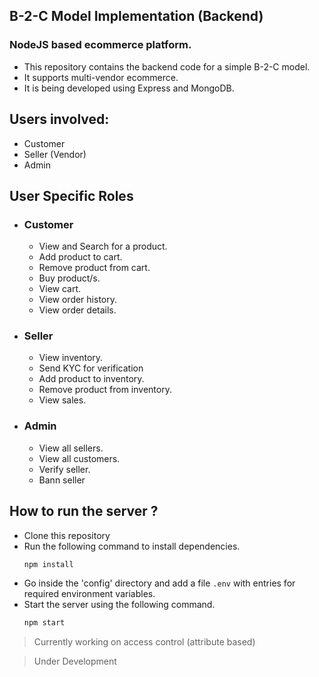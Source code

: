 ## B-2-C Model Implementation (Backend)

### NodeJS based ecommerce platform.

-   This repository contains the backend code for a simple B-2-C model.
-   It supports multi-vendor ecommerce.
-   It is being developed using Express and MongoDB.

## Users involved:

-   Customer
-   Seller (Vendor)
-   Admin

## User Specific Roles

-   ### Customer

    -   View and Search for a product.
    -   Add product to cart.
    -   Remove product from cart.
    -   Buy product/s.
    -   View cart.
    -   View order history.
    -   View order details.

-   ### Seller

    -   View inventory.
    -   Send KYC for verification
    -   Add product to inventory.
    -   Remove product from inventory.
    -   View sales.

-   ### Admin
    -   View all sellers.
    -   View all customers.
    -   Verify seller.
    -   Bann seller

## How to run the server ?
- Clone this repository
- Run the following command to install dependencies.
    ```bash
    npm install
    ```
- Go inside the 'config' directory and add a file `.env` with entries for required environment variables.
- Start the server using the following command.
    ```bash
    npm start
    ```
> Currently working on access control (attribute based)

> Under Development